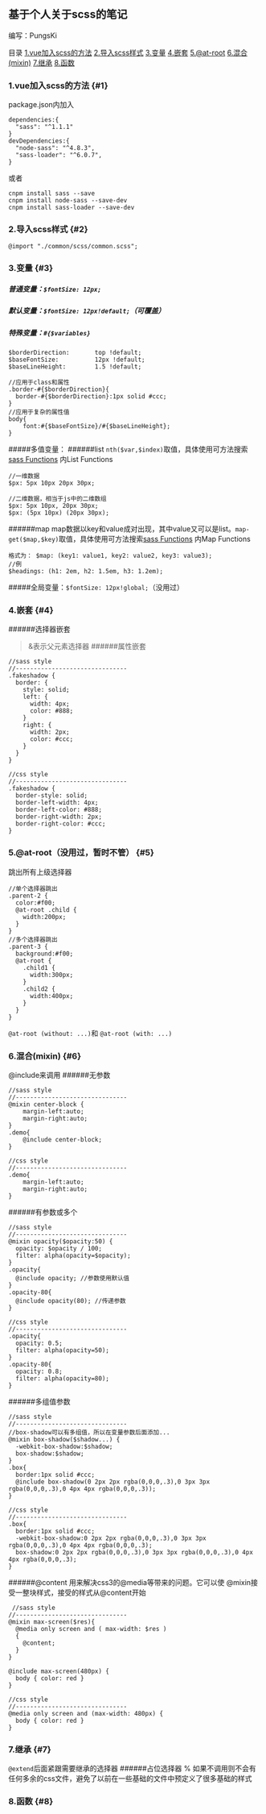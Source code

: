 ## 基于个人关于scss的笔记
编写：PungsKi

目录
[1.vue加入scss的方法](#1)
[2.导入scss样式](#2)
[3.变量](#3)
[4.嵌套](#4)
[5.@at-root](#5)
[6.混合(mixin)](#6)
[7.继承](#7)
[8.函数](#8)
### 1.vue加入scss的方法 {#1}
package.json内加入
```
dependencies:{
  "sass": "^1.1.1"
}
devDependencies:{
  "node-sass": "^4.8.3",
  "sass-loader": "^6.0.7",
}
```
或者
```
cnpm install sass --save
cnpm install node-sass --save-dev
cnpm install sass-loader --save-dev
```
### 2.导入scss样式 {#2}
```
@import "./common/scss/common.scss";
```
### 3.变量 {#3}

##### 普通变量：`$fontSize: 12px;`
##### 默认变量：`$fontSize: 12px!default;`（可覆盖）
##### 特殊变量：`#{$variables}`
```
$borderDirection:       top !default; 
$baseFontSize:          12px !default;
$baseLineHeight:        1.5 !default;

//应用于class和属性
.border-#{$borderDirection}{
  border-#{$borderDirection}:1px solid #ccc;
}
//应用于复杂的属性值
body{
    font:#{$baseFontSize}/#{$baseLineHeight};
}
```
#####多值变量：
######list
`nth($var,$index)`取值，具体使用可方法搜索[sass Functions](http://sass-lang.com/documentation/Sass/Script/Functions.html) 内List Functions
```
//一维数据
$px: 5px 10px 20px 30px;

//二维数据，相当于js中的二维数组
$px: 5px 10px, 20px 30px;
$px: (5px 10px) (20px 30px);
```
######map
map数据以key和value成对出现，其中value又可以是list。`map-get($map,$key)`取值，具体使用可方法搜索[sass Functions](http://sass-lang.com/documentation/Sass/Script/Functions.html) 内Map Functions
```
格式为： $map: (key1: value1, key2: value2, key3: value3);
//例
$headings: (h1: 2em, h2: 1.5em, h3: 1.2em);
```
#####全局变量：`$fontSize: 12px!global;`（没用过）
### 4.嵌套 {#4}
######选择器嵌套
>&表示父元素选择器
######属性嵌套
```
//sass style
//-------------------------------
.fakeshadow {
  border: {
    style: solid;
    left: {
      width: 4px;
      color: #888;
    }
    right: {
      width: 2px;
      color: #ccc;
    }
  }
}

//css style
//-------------------------------
.fakeshadow {
  border-style: solid;
  border-left-width: 4px;
  border-left-color: #888;
  border-right-width: 2px;
  border-right-color: #ccc; 
}
```
### 5.@at-root（没用过，暂时不管） {#5}
跳出所有上级选择器
```
//单个选择器跳出
.parent-2 {
  color:#f00;
  @at-root .child {
    width:200px;
  }
}
//多个选择器跳出
.parent-3 {
  background:#f00;
  @at-root {
    .child1 {
      width:300px;
    }
    .child2 {
      width:400px;
    }
  }
}
```
`@at-root (without: ...)`和 `@at-root (with: ...)`
### 6.混合(mixin) {#6}
@include来调用
######无参数
```
//sass style
//-------------------------------
@mixin center-block {
    margin-left:auto;
    margin-right:auto;
}
.demo{
    @include center-block;
}

//css style
//-------------------------------
.demo{
    margin-left:auto;
    margin-right:auto;
}
```
######有参数或多个
```
//sass style
//-------------------------------   
@mixin opacity($opacity:50) {
  opacity: $opacity / 100;
  filter: alpha(opacity=$opacity);
}
.opacity{
  @include opacity; //参数使用默认值
}
.opacity-80{
  @include opacity(80); //传递参数
}

//css style
//-------------------------------
.opacity{
  opacity: 0.5;
  filter: alpha(opacity=50);
}
.opacity-80{
  opacity: 0.8;
  filter: alpha(opacity=80);
}
```
######多组值参数
```
//sass style
//-------------------------------   
//box-shadow可以有多组值，所以在变量参数后面添加...
@mixin box-shadow($shadow...) {
  -webkit-box-shadow:$shadow;
  box-shadow:$shadow;
}
.box{
  border:1px solid #ccc;
  @include box-shadow(0 2px 2px rgba(0,0,0,.3),0 3px 3px rgba(0,0,0,.3),0 4px 4px rgba(0,0,0,.3));
}

//css style
//-------------------------------
.box{
  border:1px solid #ccc;
  -webkit-box-shadow:0 2px 2px rgba(0,0,0,.3),0 3px 3px rgba(0,0,0,.3),0 4px 4px rgba(0,0,0,.3);
  box-shadow:0 2px 2px rgba(0,0,0,.3),0 3px 3px rgba(0,0,0,.3),0 4px 4px rgba(0,0,0,.3);
}
```
######@content
用来解决css3的@media等带来的问题。它可以使 @mixin接受一整块样式，接受的样式从@content开始
```
 //sass style
//-------------------------------                     
@mixin max-screen($res){
  @media only screen and ( max-width: $res )
  {
    @content;
  }
}

@include max-screen(480px) {
  body { color: red }
}

//css style
//-------------------------------
@media only screen and (max-width: 480px) {
  body { color: red }
}                 
```
### 7.继承 {#7}
`@extend`后面紧跟需要继承的选择器
######占位选择器 %
如果不调用则不会有任何多余的css文件，避免了以前在一些基础的文件中预定义了很多基础的样式
### 8.函数 {#8}

